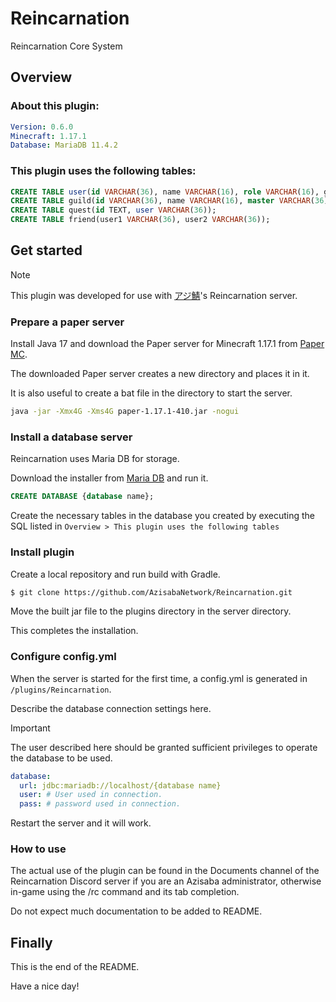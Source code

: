 # Reincarnation

Reincarnation Core System

## Overview

### About this plugin:

```yaml
Version: 0.6.0
Minecraft: 1.17.1
Database: MariaDB 11.4.2
```

<a id="あ"></a>

### This plugin uses the following tables:

```sql
CREATE TABLE user(id VARCHAR(36), name VARCHAR(16), role VARCHAR(16), guild VARCHAR(36), exp INT UNSIGNED, money INT UNSIGNED, youtube VARCHAR(30), twitter VARCHAR(15), discord VARCHAR(32));
CREATE TABLE guild(id VARCHAR(36), name VARCHAR(16), master VARCHAR(36), exp INT UNSIGNED, money INT UNSIGNED);
CREATE TABLE quest(id TEXT, user VARCHAR(36));
CREATE TABLE friend(user1 VARCHAR(36), user2 VARCHAR(36));
```

## Get started

> [!NOTE]  
> This plugin was developed for use with [アジ鯖](https://www.azisaba.net)'s Reincarnation server.

### Prepare a paper server

Install Java 17 and download the Paper server for Minecraft 1.17.1 from [Paper MC](https://papermc.io/downloads/paper).

The downloaded Paper server creates a new directory and places it in it.

It is also useful to create a bat file in the directory to start the server.

```sh
java -jar -Xmx4G -Xms4G paper-1.17.1-410.jar -nogui
```

### Install a database server

Reincarnation uses Maria DB for storage.

Download the installer from [Maria DB](https://mariadb.org/) and run it.

```sql
CREATE DATABASE {database name};
```

Create the necessary tables in the database you created by executing the SQL listed in `Overview > This plugin uses the following tables`

### Install plugin

Create a local repository and run build with Gradle.

```sh
$ git clone https://github.com/AzisabaNetwork/Reincarnation.git
```

Move the built jar file to the plugins directory in the server directory.

This completes the installation.

### Configure config.yml

When the server is started for the first time, a config.yml is generated in `/plugins/Reincarnation`.

Describe the database connection settings here.

> [!IMPORTANT]  
> The user described here should be granted sufficient privileges to operate the database to be used.

```yaml
database:
  url: jdbc:mariadb://localhost/{database name}
  user: # User used in connection.
  pass: # password used in connection.
```

Restart the server and it will work.

### How to use

The actual use of the plugin can be found in the Documents channel of the Reincarnation Discord server if you are an Azisaba administrator, otherwise in-game using the /rc command and its tab completion.

Do not expect much documentation to be added to README.

## Finally

This is the end of the README.

Have a nice day!